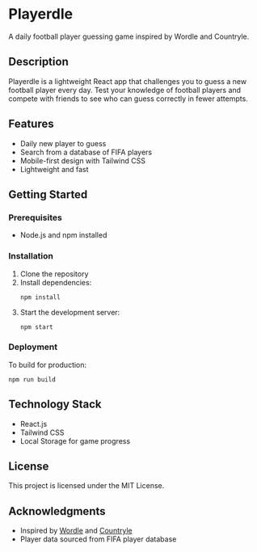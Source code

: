 # Playerdle

A daily football player guessing game inspired by Wordle and Countryle.

## Description

Playerdle is a lightweight React app that challenges you to guess a new football player every day. Test your knowledge of football players and compete with friends to see who can guess correctly in fewer attempts.

## Features

- Daily new player to guess
- Search from a database of FIFA players
- Mobile-first design with Tailwind CSS
- Lightweight and fast

## Getting Started

### Prerequisites

- Node.js and npm installed

### Installation

1. Clone the repository
2. Install dependencies:
   ```
   npm install
   ```
3. Start the development server:
   ```
   npm start
   ```

### Deployment

To build for production:
```
npm run build
```

## Technology Stack

- React.js
- Tailwind CSS
- Local Storage for game progress

## License

This project is licensed under the MIT License.

## Acknowledgments

- Inspired by [Wordle](https://www.nytimes.com/games/wordle/index.html) and [Countryle](https://countryle.com/)
- Player data sourced from FIFA player database
